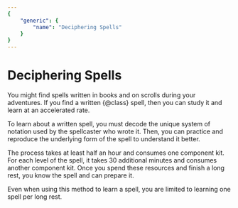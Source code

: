 ```yaml
---
{
	"generic": {
		"name": "Deciphering Spells"
	}
}
---
```

# Deciphering Spells
You might find spells written in books and on scrolls during your adventures.
If you find a written {@class} spell, then you can study it and learn at an accelerated rate.

To learn about a written spell, you must decode the unique system of notation used by the spellcaster who wrote it.
Then, you can practice and reproduce the underlying form of the spell to understand it better.

The process takes at least half an hour and consumes one component kit.
For each level of the spell, it takes 30 additional minutes and consumes another component kit.
Once you spend these resources and finish a long rest, you know the spell and can prepare it.

Even when using this method to learn a spell, you are limited to learning one spell per long rest.
